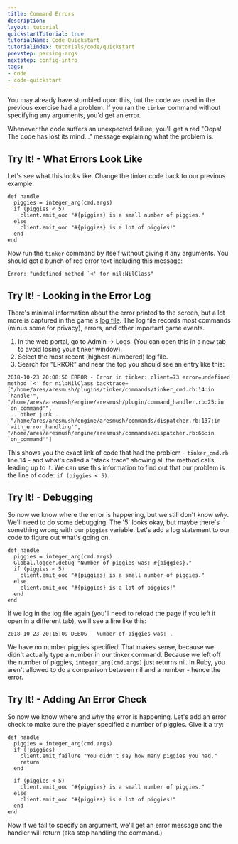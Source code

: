 ```yaml
---
title: Command Errors
description: 
layout: tutorial
quickstartTutorial: true
tutorialName: Code Quickstart
tutorialIndex: tutorials/code/quickstart
prevstep: parsing-args
nextstep: config-intro
tags:
- code
- code-quickstart
---
```


You may already have stumbled upon this, but the code we used in the previous exercise had a problem.  If you ran the `tinker` command without specifying any arguments, you'd get an error.

Whenever the code suffers an unexpected failure, you'll get a red "Oops! The code has lost its mind..." message explaining what the problem is.

## Try It! - What Errors Look Like

Let's see what this looks like.  Change the tinker code back to our previous example:

    def handle
      piggies = integer_arg(cmd.args)
      if (piggies < 5)
        client.emit_ooc "#{piggies} is a small number of piggies."
      else
        client.emit_ooc "#{piggies} is a lot of piggies!"
      end
    end

Now run the `tinker` command by itself without giving it any arguments.  You should get a bunch of red error text including this message:

    Error: "undefined method `<' for nil:NilClass"

## Try It! - Looking in the Error Log

There's minimal information about the error printed to the screen, but a lot more is captured in the game's [log file](/tutorials/code/logs.html).  The log file records most commands (minus some for privacy), errors, and other important game events.

1. In the web portal, go to Admin -> Logs.  (You can open this in a new tab to avoid losing your tinker window).
2. Select the most recent (highest-numbered) log file.
3. Search for "ERROR" and near the top you should see an entry like this:

```
2018-10-23 20:08:50 ERROR - Error in tinker: client=73 error=undefined method `<' for nil:NilClass backtrace=["/home/ares/aresmush/plugins/tinker/commands/tinker_cmd.rb:14:in `handle'", "/home/ares/aresmush/engine/aresmush/plugin/command_handler.rb:25:in `on_command'",
... other junk ...
 "/home/ares/aresmush/engine/aresmush/commands/dispatcher.rb:137:in `with_error_handling'", "/home/ares/aresmush/engine/aresmush/commands/dispatcher.rb:66:in `on_command'"] 
````

This shows you the exact link of code that had the problem - `tinker_cmd.rb` line 14 - and what's called a "stack trace" showing all the method calls leading up to it.  We can use this information to find out that our problem is the line of code:  `if (piggies < 5)`.

## Try It! - Debugging

So now we know where the error is happening, but we still don't know _why_.  We'll need to do some debugging.  The '5' looks okay, but maybe there's something wrong with our `piggies` variable.  Let's add a log statement to our code to figure out what's going on.

    def handle
      piggies = integer_arg(cmd.args)
      Global.logger.debug "Number of piggies was: #{piggies}."
      if (piggies < 5)
        client.emit_ooc "#{piggies} is a small number of piggies."
      else
        client.emit_ooc "#{piggies} is a lot of piggies!"
      end
    end

If we log in the log file again (you'll need to reload the page if you left it open in a different tab), we'll see a line like this:

    2018-10-23 20:15:09 DEBUG - Number of piggies was: . 

We have no number piggies specified!  That makes sense, because we didn't actually type a number in our tinker command.  Because we left off the number of piggies, `integer_arg(cmd.args)` just returns nil.  In Ruby, you aren't allowed to do a comparison between nil and a number - hence the error.

## Try It! - Adding An Error Check

So now we know where and why the error is happening.  Let's add an error check to make sure the player specified a number of piggies.  Give it a try:

    def handle
      piggies = integer_arg(cmd.args)
      if (!piggies)
        client.emit_failure "You didn't say how many piggies you had."
        return
      end
      
      if (piggies < 5)
        client.emit_ooc "#{piggies} is a small number of piggies."
      else
        client.emit_ooc "#{piggies} is a lot of piggies!"
      end
    end

Now if we fail to specify an argument, we'll get an error message and the handler will return (aka stop handling the command.)